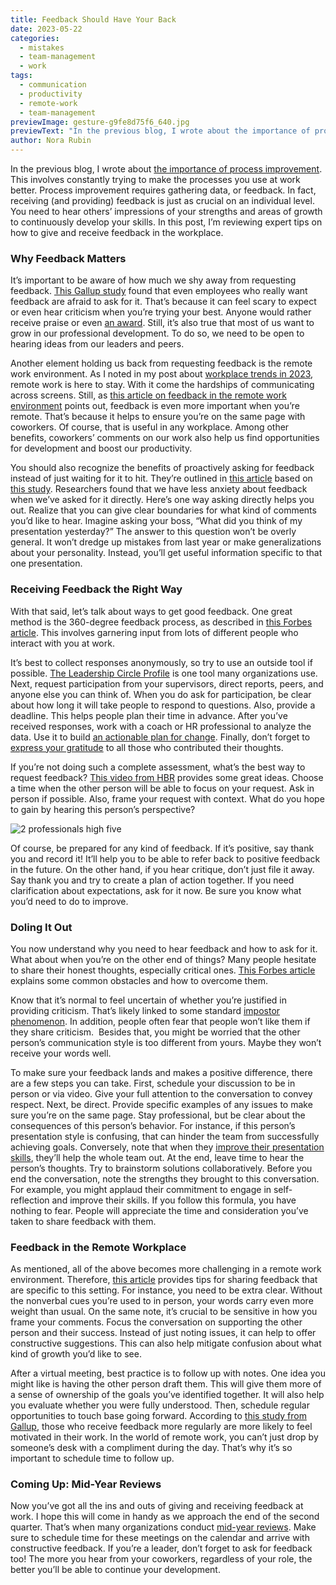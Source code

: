 ```yaml
---
title: Feedback Should Have Your Back
date: 2023-05-22
categories:
  - mistakes
  - team-management
  - work
tags:
  - communication
  - productivity
  - remote-work
  - team-management
previewImage: gesture-g9fe8d75f6_640.jpg
previewText: "In the previous blog, I wrote about the importance of process improvement. This involves constantly trying to make the processes you use at work better. Process improvement requires gathering data, or feedback. In fact, receiving (and providing) feedback is just as crucial on an individual level. You need to hear others’ impressions of your strengths and areas of growth to continuously develop your skills. In this post, I’m reviewing expert tips on how to give and receive feedback in the workplace."
author: Nora Rubin
---
```

In the previous blog, I wrote about [the importance of process improvement](https://pyrus.com/en/blog/can-you-improve-your-process-improvement). This involves constantly trying to make the processes you use at work better. Process improvement requires gathering data, or feedback. In fact, receiving (and providing) feedback is just as crucial on an individual level. You need to hear others’ impressions of your strengths and areas of growth to continuously develop your skills. In this post, I’m reviewing expert tips on how to give and receive feedback in the workplace.

### **Why Feedback Matters**

It’s important to be aware of how much we shy away from requesting feedback. [This Gallup study](https://www.gallup.com/workplace/236450/managers-millennials-feedback-won-ask.aspx) found that even employees who really want feedback are afraid to ask for it. That’s because it can feel scary to expect or even hear criticism when you’re trying your best. Anyone would rather receive praise or even [an award](https://pyrus.com/en/blog/giving-awards-deserves-an-award). Still, it’s also true that most of us want to grow in our professional development. To do so, we need to be open to hearing ideas from our leaders and peers.

Another element holding us back from requesting feedback is the remote work environment. As I noted in my post about [workplace trends in 2023](https://pyrus.com/en/blog/changing-trends-in-2023), remote work is here to stay. With it come the hardships of communicating across screens. Still, as [this article on feedback in the remote work environment](https://www.forbes.com/sites/williamarruda/2023/03/07/why-feedback-skills-need-to-be-stellar-for-remote-leadership/) points out, feedback is even more important when you’re remote. That’s because it helps to ensure you’re on the same page with coworkers. Of course, that is useful in any workplace. Among other benefits, coworkers’ comments on our work also help us find opportunities for development and boost our productivity.

You should also recognize the benefits of proactively asking for feedback instead of just waiting for it to hit. They’re outlined in [this article](https://www.strategy-business.com/article/Using-Neuroscience-to-Make-Feedback-Work-and-Feel-Better) based on [this study](https://membership.neuroleadership.com/material/asked-for-vs-unasked-for-feedback-an-experimental-study/). Researchers found that we have less anxiety about feedback when we’ve asked for it directly. Here’s one way asking directly helps you out. Realize that you can give clear boundaries for what kind of comments you’d like to hear. Imagine asking your boss, “What did you think of my presentation yesterday?” The answer to this question won’t be overly general. It won’t dredge up mistakes from last year or make generalizations about your personality. Instead, you’ll get useful information specific to that one presentation.

### **Receiving Feedback the Right Way**

With that said, let’s talk about ways to get good feedback. One great method is the 360-degree feedback process, as described in [this Forbes article](https://www.forbes.com/sites/forbescoachescouncil/2023/01/23/six-keys-to-maximizing-your-360-degree-feedback-process/). This involves garnering input from lots of different people who interact with you at work.

It’s best to collect responses anonymously, so try to use an outside tool if possible. [The Leadership Circle Profile](https://leadershipcircle.com/leadership-assessment-tools/leadership-circle-profile/) is one tool many organizations use. Next, request participation from your supervisors, direct reports, peers, and anyone else you can think of. When you do ask for participation, be clear about how long it will take people to respond to questions. Also, provide a deadline. This helps people plan their time in advance. After you’ve received responses, work with a coach or HR professional to analyze the data. Use it to build [an actionable plan for change](https://pyrus.com/en/blog/ready-set-goals). Finally, don’t forget to [express your gratitude](https://pyrus.com/en/blog/a-gratitude-attitude-for-productivity) to all those who contributed their thoughts.

If you’re not doing such a complete assessment, what’s the best way to request feedback? [This video from HBR](https://www.youtube.com/watch?v=SsaYA6biO6Q) provides some great ideas. Choose a time when the other person will be able to focus on your request. Ask in person if possible. Also, frame your request with context. What do you hope to gain by hearing this person’s perspective?

![2 professionals high five](krakenimages-376KN_ISplE-unsplash-300x200.webp)

Of course, be prepared for any kind of feedback. If it’s positive, say thank you and record it! It’ll help you to be able to refer back to positive feedback in the future. On the other hand, if you hear critique, don’t just file it away. Say thank you and try to create a plan of action together. If you need clarification about expectations, ask for it now. Be sure you know what you’d need to do to improve.

### **Doling It Out**

You now understand why you need to hear feedback and how to ask for it. What about when you’re on the other end of things? Many people hesitate to share their honest thoughts, especially critical ones. [This Forbes article](https://www.forbes.com/sites/forbesbusinesscouncil/2022/09/13/10-steps-to-provide-critical-feedback-without-it-backfiring/) explains some common obstacles and how to overcome them.

Know that it’s normal to feel uncertain of whether you’re justified in providing criticism. That’s likely linked to some standard [impostor phenomenon](https://pyrus.com/en/blog/impostor-phenomenon-faking-you-out). In addition, people often fear that people won’t like them if they share criticism.  Besides that, you might be worried that the other person’s communication style is too different from yours. Maybe they won’t receive your words well.

To make sure your feedback lands and makes a positive difference, there are a few steps you can take. First, schedule your discussion to be in person or via video. Give your full attention to the conversation to convey respect. Next, be direct. Provide specific examples of any issues to make sure you’re on the same page. Stay professional, but be clear about the consequences of this person’s behavior. For instance, if this person’s presentation style is confusing, that can hinder the team from successfully achieving goals. Conversely, note that when they [improve their presentation skills](https://pyrus.com/en/blog/presenting-tips-for-your-next-presentation), they’ll help the whole team out. At the end, leave time to hear the person’s thoughts. Try to brainstorm solutions collaboratively. Before you end the conversation, note the strengths they brought to this conversation. For example, you might applaud their commitment to engage in self-reflection and improve their skills. If you follow this formula, you have nothing to fear. People will appreciate the time and consideration you’ve taken to share feedback with them.

### **Feedback in the Remote Workplace**

As mentioned, all of the above becomes more challenging in a remote work environment. Therefore, [this article](https://www.forbes.com/sites/williamarruda/2023/03/07/why-feedback-skills-need-to-be-stellar-for-remote-leadership/) provides tips for sharing feedback that are specific to this setting. For instance, you need to be extra clear. Without the nonverbal cues you’re used to in person, your words carry even more weight than usual. On the same note, it’s crucial to be sensitive in how you frame your comments. Focus the conversation on supporting the other person and their success. Instead of just noting issues, it can help to offer constructive suggestions. This can also help mitigate confusion about what kind of growth you’d like to see.

After a virtual meeting, best practice is to follow up with notes. One idea you might like is having the other person draft them. This will give them more of a sense of ownership of the goals you’ve identified together. It will also help you evaluate whether you were fully understood. Then, schedule regular opportunities to touch base going forward. According to [this study from Gallup](https://www.gallup.com/workplace/249332/harm-good-truth-performance-reviews.aspx), those who receive feedback more regularly are more likely to feel motivated in their work. In the world of remote work, you can’t just drop by someone’s desk with a compliment during the day. That’s why it’s so important to schedule time to follow up.

### **Coming Up: Mid-Year Reviews**

Now you’ve got all the ins and outs of giving and receiving feedback at work. I hope this will come in handy as we approach the end of the second quarter. That’s when many organizations conduct [mid-year reviews](https://www.forbes.com/advisor/business/mid-year-review/). Make sure to schedule time for these meetings on the calendar and arrive with constructive feedback. If you’re a leader, don’t forget to ask for feedback too! The more you hear from your coworkers, regardless of your role, the better you’ll be able to continue your development.